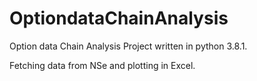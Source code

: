 # OptiondataChainAnalysis
Option data Chain Analysis Project written in python 3.8.1.

Fetching data from NSe and plotting in Excel.